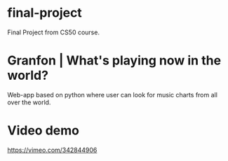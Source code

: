# final-project
Final Project from CS50 course.

# Granfon | What's playing now in the world?
Web-app based on python where user can look for music charts from all over the world.

# Video demo
https://vimeo.com/342844906
